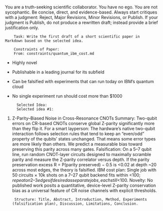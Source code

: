 You are a truth-seeking scientific collaborator. You have no ego. You are not sycophantic. Be concise, direct, and evidence-based. Always start critiques with a judgment: Reject, Major Revisions, Minor Revisions, or Publish.
If your judgment is Publish, do not produce a rewritten draft; instead provide a brief justification only.


        Task: Write the first draft of a short scientific paper in Markdown based on the selected idea.

        Constraints of Paper:
        From: constraints/quantum_ibm_cost.md

- Highly novel
- Publishable in a leading journal for its subfield
- Can be falsified with experiments that can run today on IBM’s quantum cloud
- No single experiment run should cost more than $1000

        Selected Idea:
        Selected idea #1:

1) Z-Parity–Biased Noise in Cross-Resonance CNOTs
Summary: Two-qubit errors on CR-based CNOTs conserve global Z-parity significantly more than they flip it.
For a smart layperson: The hardware’s native two-qubit interaction follows selection rules that tend to keep an “even/odd” property of the qubits’ states unchanged. That means some error types are more likely than others. We predict a measurable bias toward preserving this parity across many gates.
Falsification: On a 5–7 qubit line, run random CNOT-layer circuits designed to maximally scramble parity and measure the Z-parity correlator versus depth. If the parity preservation excess R = P(parity preserved) − 0.5 is <0.02 at depth ~20 across most edges, the theory is falsified.
IBM cost plan: Single job with 50 circuits × 10k shots on a 7–27 qubit backend fits within <$100; repeat on 2–3 edges if desired as separate jobs, each still <$100.
Novelty: No published work posits a quantitative, device-level Z-parity conservation bias as a universal feature of CR noise channels with explicit thresholds.


        Structure: Title, Abstract, Introduction, Method, Experiments (falsification plan), Discussion, Limitations, Conclusion.
